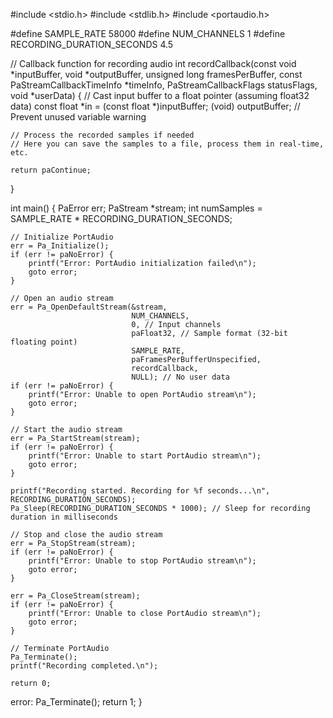 #include <stdio.h>
#include <stdlib.h>
#include <portaudio.h>

#define SAMPLE_RATE 58000
#define NUM_CHANNELS 1
#define RECORDING_DURATION_SECONDS 4.5

// Callback function for recording audio
int recordCallback(const void *inputBuffer, void *outputBuffer,
                   unsigned long framesPerBuffer,
                   const PaStreamCallbackTimeInfo *timeInfo,
                   PaStreamCallbackFlags statusFlags,
                   void *userData) {
    // Cast input buffer to a float pointer (assuming float32 data)
    const float *in = (const float *)inputBuffer;
    (void) outputBuffer; // Prevent unused variable warning

    // Process the recorded samples if needed
    // Here you can save the samples to a file, process them in real-time, etc.

    return paContinue;
}

int main() {
    PaError err;
    PaStream *stream;
    int numSamples = SAMPLE_RATE * RECORDING_DURATION_SECONDS;

    // Initialize PortAudio
    err = Pa_Initialize();
    if (err != paNoError) {
        printf("Error: PortAudio initialization failed\n");
        goto error;
    }

    // Open an audio stream
    err = Pa_OpenDefaultStream(&stream,
                               NUM_CHANNELS,
                               0, // Input channels
                               paFloat32, // Sample format (32-bit floating point)
                               SAMPLE_RATE,
                               paFramesPerBufferUnspecified,
                               recordCallback,
                               NULL); // No user data
    if (err != paNoError) {
        printf("Error: Unable to open PortAudio stream\n");
        goto error;
    }

    // Start the audio stream
    err = Pa_StartStream(stream);
    if (err != paNoError) {
        printf("Error: Unable to start PortAudio stream\n");
        goto error;
    }

    printf("Recording started. Recording for %f seconds...\n", RECORDING_DURATION_SECONDS);
    Pa_Sleep(RECORDING_DURATION_SECONDS * 1000); // Sleep for recording duration in milliseconds

    // Stop and close the audio stream
    err = Pa_StopStream(stream);
    if (err != paNoError) {
        printf("Error: Unable to stop PortAudio stream\n");
        goto error;
    }

    err = Pa_CloseStream(stream);
    if (err != paNoError) {
        printf("Error: Unable to close PortAudio stream\n");
        goto error;
    }

    // Terminate PortAudio
    Pa_Terminate();
    printf("Recording completed.\n");

    return 0;

error:
    Pa_Terminate();
    return 1;
}

